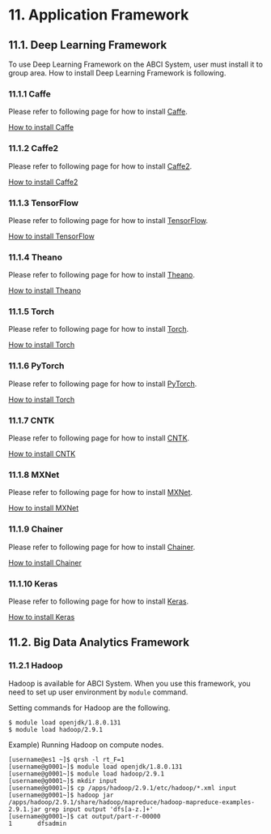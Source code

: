 # 11. Application Framework

## 11.1. Deep Learning Framework

To use Deep Learning Framework on the ABCI System,
user must install it to group area.
How to install Deep Learning Framework is following.

### 11.1.1 Caffe 

Please refer to following page for how to install [Caffe](http://caffe.berkeleyvision.org/).

[How to install Caffe](appendix1.md#caffe-100)

### 11.1.2 Caffe2 

Please refer to following page for how to install [Caffe2](https://caffe2.ai/).

[How to install Caffe2](appendix1.md#caffe2)

### 11.1.3 TensorFlow 

Please refer to following page for how to install [TensorFlow](https://www.tensorflow.org/).

[How to install TensorFlow](appendix1.md#tensorflow-180)

### 11.1.4 Theano 

Please refer to following page for how to install [Theano](http://deeplearning.net/software/theano/).

[How to install Theano](http://deeplearning.net/software/theano/)

### 11.1.5 Torch 

Please refer to following page for how to install [Torch](http://torch.ch/).

[How to install Torch](appendix1.md#torch)

### 11.1.6 PyTorch 

Please refer to following page for how to install [PyTorch](https://pytorch.org/).

[How to install Torch](appendix1.md#pytorch)

### 11.1.7 CNTK 

Please refer to following page for how to install [CNTK](https://www.microsoft.com/en-us/cognitive-toolkit/).

[How to install CNTK](https://www.microsoft.com/en-us/cognitive-toolkit/)

### 11.1.8 MXNet

Please refer to following page for how to install [MXNet](https://mxnet.apache.org/).

[How to install MXNet](appendix1.md#mxnet)

### 11.1.9 Chainer 

Please refer to following page for how to install [Chainer](https://chainer.org/).

[How to install Chainer](appendix1.md#chainer)

### 11.1.10 Keras 

Please refer to following page for how to install [Keras](https://keras.io/).

[How to install Keras](https://keras.io/)

## 11.2. Big Data Analytics Framework

### 11.2.1 Hadoop

Hadoop is available for ABCI System. When you use this framework, you need to set up user environment by `module` command.

Setting commands for Hadoop are the following.

```
$ module load openjdk/1.8.0.131
$ module load hadoop/2.9.1
```

Example) Running Hadoop on compute nodes.

```
[username@es1 ~]$ qrsh -l rt_F=1
[username@g0001~]$ module load openjdk/1.8.0.131
[username@g0001~]$ module load hadoop/2.9.1
[username@g0001~]$ mkdir input
[username@g0001~]$ cp /apps/hadoop/2.9.1/etc/hadoop/*.xml input
[username@g0001~]$ hadoop jar /apps/hadoop/2.9.1/share/hadoop/mapreduce/hadoop-mapreduce-examples-2.9.1.jar grep input output 'dfs[a-z.]+'
[username@g0001~]$ cat output/part-r-00000
1       dfsadmin
```
